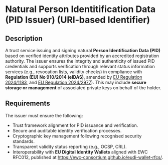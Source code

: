 # Natural Person Identitification Data (PID Issuer) (URI-based Identifier)

## Description

A trust service issuing and signing natural **Person Identification Data (PID)** based on verified identity attributes provided by an accredited registration authority. The issuer ensures the integrity and authenticity of issued PID credentials and supports verification through relevant status information services (e.g., revocation lists, validity checks) in compliance with **Regulation (EU) No 910/2014 (eIDAS)**, amended by [EU Regulation 2024/1183](https://eur-lex.europa.eu/eli/reg/2024/1183/oj/eng), and [EU Regulation 2024/2977](https://eur-lex.europa.eu/eli/reg/2024/1183/oj/eng)). This may include **secure storage or management** of associated private keys on behalf of the holder.

## Requirements

The issuer must ensure the following:

- Trust framework alignment for PID issuance and verification.
- Secure and auditable identity verification processes.
- Cryptographic key management following recognised security standards.
- Transparent validity status reporting (e.g., OCSP, CRL).
- Interoperability with **EU Digital Identity Wallets** aligned with EWC RFC012, published at https://ewc-consortium.github.io/eudi-wallet-rfcs/.
